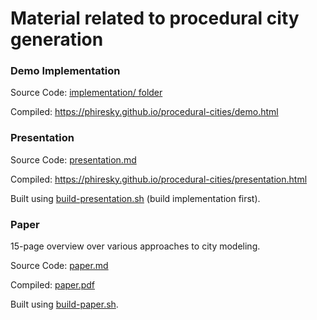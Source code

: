 # Material related to procedural city generation

### Demo Implementation

Source Code: [implementation/ folder](implementation/)

Compiled: https://phiresky.github.io/procedural-cities/demo.html

### Presentation

Source Code: [presentation.md](presentation.md)

Compiled: https://phiresky.github.io/procedural-cities/presentation.html

Built using [build-presentation.sh](build-presentation.sh) (build implementation first).

### Paper

15-page overview over various approaches to city modeling.

Source Code: [paper.md](paper.md)

Compiled: [paper.pdf](paper.pdf)

Built using [build-paper.sh](build-paper.sh).
